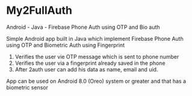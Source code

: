 # My2FullAuth
Android - Java - Firebase Phone Auth using OTP and Bio auth

Simple Android app built in Java which implement Firebase Phone Auth using OTP and Biometric Auth using Fingerprint

1. Verifies the user vie OTP message which is sent to phone number
2. Verifies the user via a fingerprint already saved in the phone 
3. After 2auth user can add his data as name, email and uid.

App can be used on Android 8.0 (Oreo) system or greater and that has a biometric sensor
